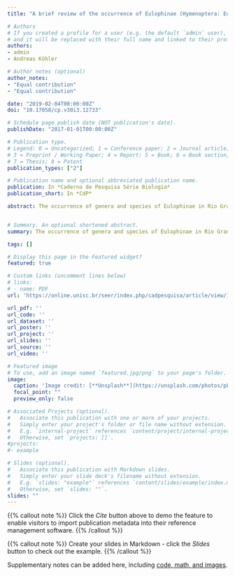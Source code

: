 ```yaml
---
title: "A brief review of the occurrence of Eulophinae (Hymenoptera: Eulophidae) for the Rio Grande do Sul state, with a key to genera"

# Authors
# If you created a profile for a user (e.g. the default `admin` user), write the username (folder name) here 
# and it will be replaced with their full name and linked to their profile.
authors:
- admin
- Andreas Köhler

# Author notes (optional)
author_notes:
- "Equal contribution"
- "Equal contribution"

date: "2019-02-04T00:00:00Z"
doi: "10.17058/cp.v30i3.12733"

# Schedule page publish date (NOT publication's date).
publishDate: "2017-01-01T00:00:00Z"

# Publication type.
# Legend: 0 = Uncategorized; 1 = Conference paper; 2 = Journal article;
# 3 = Preprint / Working Paper; 4 = Report; 5 = Book; 6 = Book section;
# 7 = Thesis; 8 = Patent
publication_types: ["2"]

# Publication name and optional abbreviated publication name.
publication: In *Caderno de Pesquisa Série Biologia*
publication_short: In *CdP*

abstract: The occurrence of genera and species of Eulophinae in Rio Grande do Sul is briefly analyzed, and a commented list of genera, as well as a dichotomous key, are provided. There is a new registry of species for the Brazilian and South American eulophine fauna, and for the state there is one new genus occurrence, as well as three new species.


# Summary. An optional shortened abstract.
summary: The occurrence of genera and species of Eulophinae in Rio Grande do Sul is briefly analyzed, and a commented list of genera, as well as a dichotomous key, are provided. There is a new registry of species for the Brazilian and South American eulophine fauna, and for the state there is one new genus occurrence, as well as three new species.

tags: []

# Display this page in the Featured widget?
featured: true

# Custom links (uncomment lines below)
# links:
# - name: PDF
url: 'https://online.unisc.br/seer/index.php/cadpesquisa/article/view/12733/7928'

url_pdf: ''
url_code: ''
url_dataset: ''
url_poster: ''
url_project: ''
url_slides: ''
url_source: ''
url_video: ''

# Featured image
# To use, add an image named `featured.jpg/png` to your page's folder. 
image:
  caption: 'Image credit: [**Unsplash**](https://unsplash.com/photos/pLCdAaMFLTE)'
  focal_point: ""
  preview_only: false

# Associated Projects (optional).
#   Associate this publication with one or more of your projects.
#   Simply enter your project's folder or file name without extension.
#   E.g. `internal-project` references `content/project/internal-project/index.md`.
#   Otherwise, set `projects: []`.
#projects:
#- example

# Slides (optional).
#   Associate this publication with Markdown slides.
#   Simply enter your slide deck's filename without extension.
#   E.g. `slides: "example"` references `content/slides/example/index.md`.
#   Otherwise, set `slides: ""`.
slides: ""
---
```


{{% callout note %}}
Click the *Cite* button above to demo the feature to enable visitors to import publication metadata into their reference management software.
{{% /callout %}}

{{% callout note %}}
Create your slides in Markdown - click the *Slides* button to check out the example.
{{% /callout %}}

Supplementary notes can be added here, including [code, math, and images](https://wowchemy.com/docs/writing-markdown-latex/).
